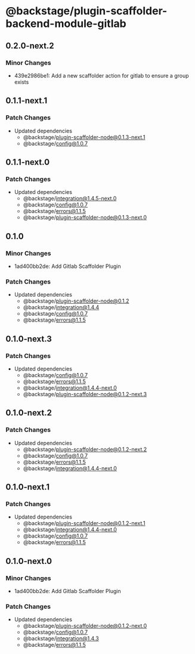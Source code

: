 # @backstage/plugin-scaffolder-backend-module-gitlab

## 0.2.0-next.2

### Minor Changes

- 439e2986be1: Add a new scaffolder action for gitlab to ensure a group exists

## 0.1.1-next.1

### Patch Changes

- Updated dependencies
  - @backstage/plugin-scaffolder-node@0.1.3-next.1
  - @backstage/config@1.0.7

## 0.1.1-next.0

### Patch Changes

- Updated dependencies
  - @backstage/integration@1.4.5-next.0
  - @backstage/config@1.0.7
  - @backstage/errors@1.1.5
  - @backstage/plugin-scaffolder-node@0.1.3-next.0

## 0.1.0

### Minor Changes

- 1ad400bb2de: Add Gitlab Scaffolder Plugin

### Patch Changes

- Updated dependencies
  - @backstage/plugin-scaffolder-node@0.1.2
  - @backstage/integration@1.4.4
  - @backstage/config@1.0.7
  - @backstage/errors@1.1.5

## 0.1.0-next.3

### Patch Changes

- Updated dependencies
  - @backstage/config@1.0.7
  - @backstage/errors@1.1.5
  - @backstage/integration@1.4.4-next.0
  - @backstage/plugin-scaffolder-node@0.1.2-next.3

## 0.1.0-next.2

### Patch Changes

- Updated dependencies
  - @backstage/plugin-scaffolder-node@0.1.2-next.2
  - @backstage/config@1.0.7
  - @backstage/errors@1.1.5
  - @backstage/integration@1.4.4-next.0

## 0.1.0-next.1

### Patch Changes

- Updated dependencies
  - @backstage/plugin-scaffolder-node@0.1.2-next.1
  - @backstage/integration@1.4.4-next.0
  - @backstage/config@1.0.7
  - @backstage/errors@1.1.5

## 0.1.0-next.0

### Minor Changes

- 1ad400bb2de: Add Gitlab Scaffolder Plugin

### Patch Changes

- Updated dependencies
  - @backstage/plugin-scaffolder-node@0.1.2-next.0
  - @backstage/config@1.0.7
  - @backstage/integration@1.4.3
  - @backstage/errors@1.1.5
